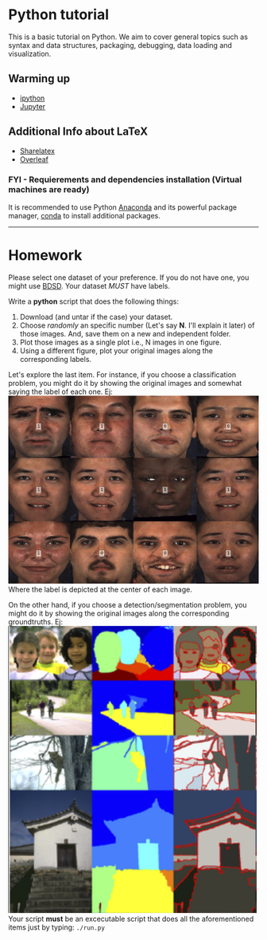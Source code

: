 # Python tutorial
This is a basic tutorial on Python. We aim to cover general topics such as syntax and data structures, packaging, debugging, data loading and visualization.

## Warming up
- [ipython](https://ipython.org/)
- [Jupyter](http://jupyter.org/)

## Additional Info about LaTeX
- [Sharelatex](https://www.sharelatex.com)
- [Overleaf](https://www.overleaf.com/)

### FYI - Requierements and dependencies installation (Virtual machines are ready)
It is recommended to use Python [Anaconda](https://www.continuum.io/downloads) and its powerful package manager, [conda](https://github.com/conda/conda) to install additional packages.

--------------
# Homework
Please select one dataset of your preference. If you do not have one, you might use [BDSD](https://www2.eecs.berkeley.edu/Research/Projects/CS/vision/grouping/resources.htm). Your dataset _MUST_ have labels. 

Write a **python** script that does the following things:
1. Download (and untar if the case) your dataset. 
2. Choose _randomly_ an specific number (Let's say **N**. I'll explain it later) of those images. And, save them on a new and independent folder. 
3. Plot those images as a single plot i.e., N images in one figure. 
4. Using a different figure, plot your original images along the corresponding labels. 

Let's explore the last item. For instance, if you choose a classification problem, you might do it by showing the original images and somewhat saying the label of each one. Ej:
![fake](imgs/fake.png)
Where the label is depicted at the center of each image.

On the other hand, if you choose a detection/segmentation problem, you might do it by showing the original images along the corresponding groundtruths. Ej:
![bsds](imgs/bsds.png)
Your script **must** be an excecutable script that does all the aforementioned items just by typing:
`./run.py`



